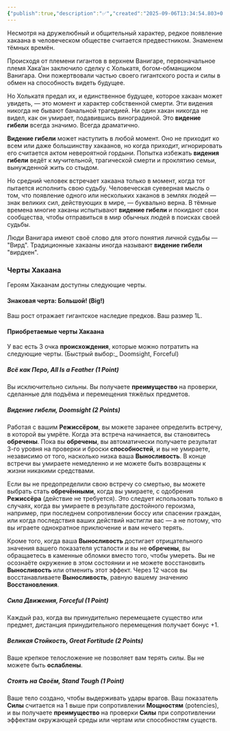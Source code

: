 ```yaml
---
{"publish":true,"description":"✅","created":"2025-09-06T13:34:54.803+02:00","modified":"2025-09-14T00:33:14.794+02:00","cssclasses":""}
---
```



Несмотря на дружелюбный и общительный характер, редкое появление хакаана в человеческом обществе считается предвестником. Знаменем тёмных времён.

Происходя от племени гигантов в верхнем Ванигаре, первоначальное племя Хака’ан заключило сделку с Холькатя, богом-обманщиком Ванигара. Они пожертвовали частью своего гигантского роста и силы в обмен на способность видеть будущее.

Но Холькатя предал их, и единственное будущее, которое хакаан может увидеть, — это момент и характер собственной смерти. Эти видения никогда не бывают банальной трагедией. Ни один хакан никогда не видел, как он умирает, подавившись виноградиной. Это **видение гибели** всегда значимо. Всегда драматично.

**Видение гибели** может наступить в любой момент. Оно не приходит ко всем или даже большинству хакаанов, но когда приходит, игнорировать его считается актом невероятной гордыни. Попытка избежать **видения гибели** ведёт к мучительной, трагической смерти и проклятию семьи, вынужденной жить со стыдом.

Но средний человек встречает хакаана только в момент, когда тот пытается исполнить свою судьбу. Человеческая суеверная мысль о том, что появление одного или нескольких хаканов в землях людей — знак великих сил, действующих в мире, — буквально верна. В тёмные времена многие хаканы испытывают **видение гибели** и покидают свои сообщества, чтобы отправиться в мир обычных людей в поисках своей судьбы.

Люди Ванигара имеют своё слово для этого понятия личной судьбы — "Вирд". Традиционные хакааны иногда называют **видение гибели** "вирдкен".

### Черты Хакаана

Героям Хакаанам доступны следующие черты.

#### Знаковая черта: Большой! (Big!)

Ваш рост отражает гигантское наследие предков. Ваш размер 1L.

#### Приобретаемые черты Хакаана

У вас есть 3 очка **происхождения**, которые можно потратить на следующие черты. (Быстрый выбор:_ Doomsight, Forceful)

##### Всё как Перо, All Is a Feather (1 Point)

Вы исключительно сильны. Вы получаете **преимущество** на проверки, сделанные для подъёма и перемещения тяжёлых предметов.

##### Видение гибели, Doomsight (2 Points)

Работая с вашим **Режиссёром**, вы можете заранее определить встречу, в которой вы умрёте. Когда эта встреча начинается, вы становитесь **обречены**. Пока вы **обречены**, вы автоматически получаете результат 3-го уровня на проверки и броски **способностей**, и вы не умираете, независимо от того, насколько низка ваша **Выносливость**. В конце встречи вы умираете немедленно и не можете быть возвращены к жизни никакими средствами.

Если вы не предопределили свою встречу со смертью, вы можете выбрать стать **обречёнными**, когда вы умираете, с одобрения **Режиссёра** (действие не требуется). Это следует использовать только в случаях, когда вы умираете в результате достойного героизма, например, при последнем сопротивлении боссу или спасении граждан, или когда последствия ваших действий настигли вас — а не потому, что вы играете однократное приключение и вам нечего терять.

Кроме того, когда ваша **Выносливость** достигает отрицательного значения вашего показателя усталости и вы не **обречены**, вы обращаетесь в каменные обломки вместо того, чтобы умереть. Вы не осознаёте окружение в этом состоянии и не можете восстановить **Выносливость** или отменить этот эффект. Через 12 часов вы восстанавливаете **Выносливость**, равную вашему значению **Восстановления**.

##### Сила Движения, Forceful (1 Point)

Каждый раз, когда вы принудительно перемещаете существо или предмет, дистанция принудительного перемещения получает бонус +1.

##### Великая Стойкость, Great Fortitude (2 Points)

Ваше крепкое телосложение не позволяет вам терять силы. Вы не можете быть **ослаблены**.

##### Стоять на Своём, Stand Tough (1 Point)

Ваше тело создано, чтобы выдерживать удары врагов. Ваш показатель **Силы** считается на 1 выше при сопротивлении **Мощностям** (potencies), и вы получаете **преимущество** на проверки **Силы** при сопротивлении эффектам окружающей среды или чертам или способностям существ.
